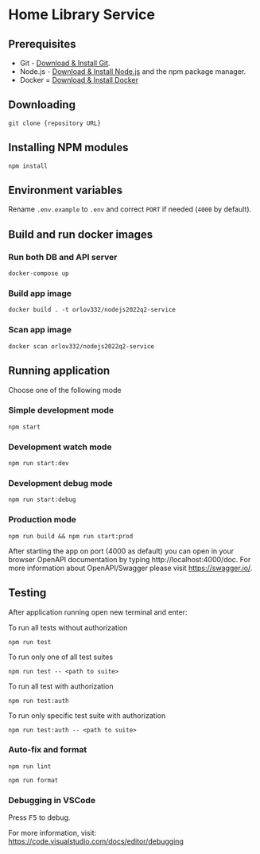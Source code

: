 # Home Library Service

## Prerequisites

- Git - [Download & Install Git](https://git-scm.com/downloads).
- Node.js - [Download & Install Node.js](https://nodejs.org/en/download/) and the npm package manager.
- Docker = [Download & Install Docker](https://www.docker.com/products/docker-desktop/)

## Downloading

```
git clone {repository URL}
```

## Installing NPM modules
```
npm install
```
## Environment variables
Rename `.env.example` to `.env` and correct `PORT` if needed (`4000` by default).

## Build and run docker images
### Run both DB and API server
`docker-compose up`
### Build app image
`docker build . -t orlov332/nodejs2022q2-service`
### Scan app image
`docker scan orlov332/nodejs2022q2-service`

## Running application
Choose one of the following mode
### Simple development mode
`npm start`
### Development watch mode
`npm run start:dev`
### Development debug mode
`npm run start:debug`
### Production mode
`npm run build && npm run start:prod`

After starting the app on port (4000 as default) you can open
in your browser OpenAPI documentation by typing http://localhost:4000/doc.
For more information about OpenAPI/Swagger please visit https://swagger.io/.

## Testing

After application running open new terminal and enter:

To run all tests without authorization

```
npm run test
```

To run only one of all test suites

```
npm run test -- <path to suite>
```

To run all test with authorization

```
npm run test:auth
```

To run only specific test suite with authorization

```
npm run test:auth -- <path to suite>
```

### Auto-fix and format

```
npm run lint
```

```
npm run format
```

### Debugging in VSCode

Press <kbd>F5</kbd> to debug.

For more information, visit: https://code.visualstudio.com/docs/editor/debugging
